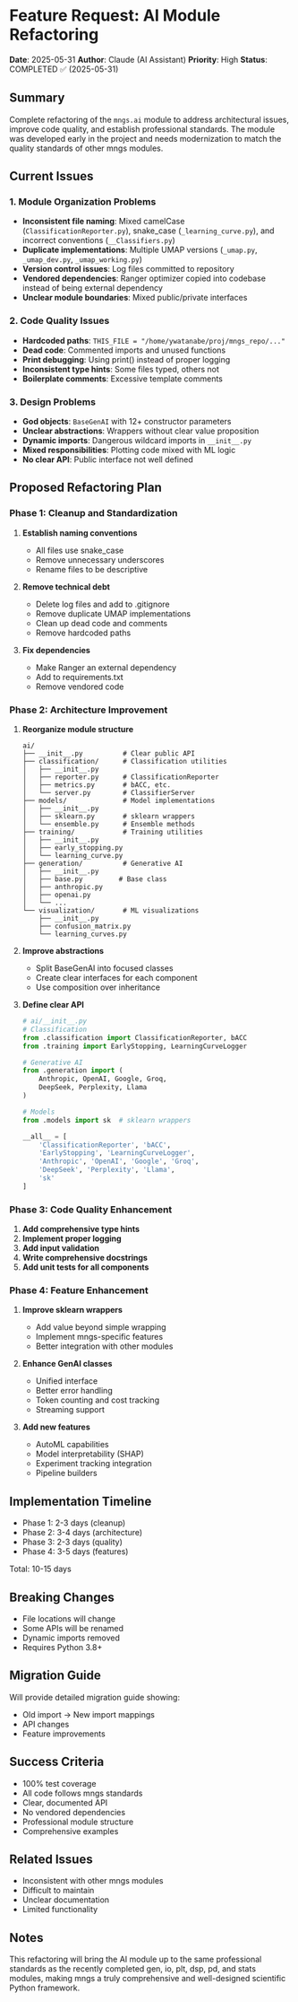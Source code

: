 # Feature Request: AI Module Refactoring

**Date**: 2025-05-31
**Author**: Claude (AI Assistant)
**Priority**: High
**Status**: COMPLETED ✅ (2025-05-31)

## Summary
Complete refactoring of the `mngs.ai` module to address architectural issues, improve code quality, and establish professional standards. The module was developed early in the project and needs modernization to match the quality standards of other mngs modules.

## Current Issues

### 1. Module Organization Problems
- **Inconsistent file naming**: Mixed camelCase (`ClassificationReporter.py`), snake_case (`_learning_curve.py`), and incorrect conventions (`__Classifiers.py`)
- **Duplicate implementations**: Multiple UMAP versions (`_umap.py`, `_umap_dev.py`, `_umap_working.py`)
- **Version control issues**: Log files committed to repository
- **Vendored dependencies**: Ranger optimizer copied into codebase instead of being external dependency
- **Unclear module boundaries**: Mixed public/private interfaces

### 2. Code Quality Issues
- **Hardcoded paths**: `THIS_FILE = "/home/ywatanabe/proj/mngs_repo/..."`
- **Dead code**: Commented imports and unused functions
- **Print debugging**: Using print() instead of proper logging
- **Inconsistent type hints**: Some files typed, others not
- **Boilerplate comments**: Excessive template comments

### 3. Design Problems
- **God objects**: `BaseGenAI` with 12+ constructor parameters
- **Unclear abstractions**: Wrappers without clear value proposition
- **Dynamic imports**: Dangerous wildcard imports in `__init__.py`
- **Mixed responsibilities**: Plotting code mixed with ML logic
- **No clear API**: Public interface not well defined

## Proposed Refactoring Plan

### Phase 1: Cleanup and Standardization
1. **Establish naming conventions**
   - All files use snake_case
   - Remove unnecessary underscores
   - Rename files to be descriptive

2. **Remove technical debt**
   - Delete log files and add to .gitignore
   - Remove duplicate UMAP implementations
   - Clean up dead code and comments
   - Remove hardcoded paths

3. **Fix dependencies**
   - Make Ranger an external dependency
   - Add to requirements.txt
   - Remove vendored code

### Phase 2: Architecture Improvement
1. **Reorganize module structure**
   ```
   ai/
   ├── __init__.py          # Clear public API
   ├── classification/      # Classification utilities
   │   ├── __init__.py
   │   ├── reporter.py      # ClassificationReporter
   │   ├── metrics.py       # bACC, etc.
   │   └── server.py        # ClassifierServer
   ├── models/              # Model implementations
   │   ├── __init__.py
   │   ├── sklearn.py       # sklearn wrappers
   │   └── ensemble.py      # Ensemble methods
   ├── training/            # Training utilities
   │   ├── __init__.py
   │   ├── early_stopping.py
   │   └── learning_curve.py
   ├── generation/          # Generative AI
   │   ├── __init__.py
   │   ├── base.py         # Base class
   │   ├── anthropic.py
   │   ├── openai.py
   │   └── ...
   └── visualization/       # ML visualizations
       ├── __init__.py
       ├── confusion_matrix.py
       └── learning_curves.py
   ```

2. **Improve abstractions**
   - Split BaseGenAI into focused classes
   - Create clear interfaces for each component
   - Use composition over inheritance

3. **Define clear API**
   ```python
   # ai/__init__.py
   # Classification
   from .classification import ClassificationReporter, bACC
   from .training import EarlyStopping, LearningCurveLogger
   
   # Generative AI
   from .generation import (
       Anthropic, OpenAI, Google, Groq, 
       DeepSeek, Perplexity, Llama
   )
   
   # Models
   from .models import sk  # sklearn wrappers
   
   __all__ = [
       'ClassificationReporter', 'bACC',
       'EarlyStopping', 'LearningCurveLogger',
       'Anthropic', 'OpenAI', 'Google', 'Groq',
       'DeepSeek', 'Perplexity', 'Llama',
       'sk'
   ]
   ```

### Phase 3: Code Quality Enhancement
1. **Add comprehensive type hints**
2. **Implement proper logging**
3. **Add input validation**
4. **Write comprehensive docstrings**
5. **Add unit tests for all components**

### Phase 4: Feature Enhancement
1. **Improve sklearn wrappers**
   - Add value beyond simple wrapping
   - Implement mngs-specific features
   - Better integration with other modules

2. **Enhance GenAI classes**
   - Unified interface
   - Better error handling
   - Token counting and cost tracking
   - Streaming support

3. **Add new features**
   - AutoML capabilities
   - Model interpretability (SHAP)
   - Experiment tracking integration
   - Pipeline builders

## Implementation Timeline
- Phase 1: 2-3 days (cleanup)
- Phase 2: 3-4 days (architecture)
- Phase 3: 2-3 days (quality)
- Phase 4: 3-5 days (features)

Total: 10-15 days

## Breaking Changes
- File locations will change
- Some APIs will be renamed
- Dynamic imports removed
- Requires Python 3.8+

## Migration Guide
Will provide detailed migration guide showing:
- Old import → New import mappings
- API changes
- Feature improvements

## Success Criteria
- 100% test coverage
- All code follows mngs standards
- Clear, documented API
- No vendored dependencies
- Professional module structure
- Comprehensive examples

## Related Issues
- Inconsistent with other mngs modules
- Difficult to maintain
- Unclear documentation
- Limited functionality

## Notes
This refactoring will bring the AI module up to the same professional standards as the recently completed gen, io, plt, dsp, pd, and stats modules, making mngs a truly comprehensive and well-designed scientific Python framework.